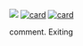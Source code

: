 [![](https://github-readme-stats.vercel.app/api/pin/?username=uzukidev&repo=cubic-anime&theme=dark&show_icons=true&icon_color=FFFFFF&include_all_commits=true&layout=compact&border_radius=15)](https://github.com/uzukidev/cubic-anime)
[![card](https://github-readme-stats.vercel.app/api/pin/?username=uzukidev&repo=avalynndev&theme=dark&show_icons=true&icon_color=FFFFFF&include_all_commits=true&layout=compact&border_radius=15)](https://github.com/uzukidev/avalynndev)
[![card](https://github-readme-stats.vercel.app/api/pin/?username=MatrixByte&repo=Aubrey&theme=dark&show_icons=true&icon_color=FFFFFF&include_all_commits=true&layout=compact&border_radius=15)](https://github.com/MatrixByte/Aubrey)


<!--RECENT_ACTIVITY:start--> comment. Exiting
